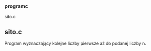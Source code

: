 ### programc

sito.c
## sito.c
Program wyznaczający kolejne liczby pierwsze aż do podanej liczby n.
